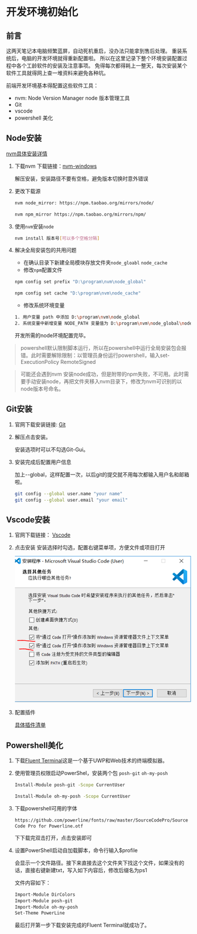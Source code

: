 # 开发环境初始化

## 前言

这两天笔记本电脑频繁蓝屏，自动死机重启，没办法只能拿到售后处理。
重装系统后，电脑的开发环境就得重新配置啦。
所以在这里记录下整个环境安装配置过程中各个工龄软件的安装及注意事项。
免得每次都得耗上一整天，每次安装某个软件工具就得网上查一堆资料来避免各种坑。

前端开发环境基本得配置这些软件工具：

-   nvm: Node Version Manager node 版本管理工具
-   Git
-   vscode
-   powershell 美化

## Node安装

[nvm具体安装详情](/Node/nvm)

1. 下载nvm
下载链接：[nvm-windows](https://github.com/coreybutler/nvm-windows/releases)

    解压安装，安装路径不要有空格，避免版本切换时意外错误
1. 更改下载源
    ```bash
    nvm node_mirror: https://npm.taobao.org/mirrors/node/
    ```

    ```bash
    nvm npm_mirror https://npm.taobao.org/mirrors/npm/
    ```
1. 使用`nvm`安装`node`
    ```bash
    nvm install 版本号[可以多个空格分隔]
    ```
1. 解决全局安装包的共用问题

    - 在确认目录下新建全局模块存放文件夹`node_gloabl` `node_cache`
    - 修改`npm`配置文件
    ```bash
    npm config set prefix "D:\program\nvm\node_global"
    ```

    ```bash
    npm config set cache "D:\program\nvm\node_cache"
    ```
    - 修改系统环境变量
    ```bash
    1. 用户变量 path 中添加 D:\program\nvm\node_global
    2. 系统变量中新增变量 NODE_PATH 变量值为 D:\program\nvm\node_global\node_modules
    ```
    开发所需的node环境配置完毕。

> powershell默认限制脚本运行，所以在powershell中运行全局安装包会报错。此时需要解除限制：以管理员身份运行powershell，输入set-ExecutionPolicy RemoteSigned

> 可能还会遇到nvm 安装node成功，但是附带的npm失败，不可用。此时需要手动安装node，再把文件夹移入nvm目录下，修改为nvm可识别的以node版本号命名。

## Git安装

1. 官网下载安装链接: [Git](https://git-scm.com/)
1. 解压点击安装。

    安装选项时可以不勾选Git-Gui。
1. 安装完成后配置用户信息

    加上--global，这样配置一次，以后git的提交就不用每次都输入用户名和邮箱啦。
    ```bash
    git config --global user.name "your name"
    git config --global user.email "your email"
    ```

## Vscode安装
1. 官网下载链接： [Vscode](https://code.visualstudio.com/)
1. 点击安装
    安装选择时勾选，配置右键菜单项，方便文件或项目打开

    ![vscode](./imgs/vscode.png)
1. 配置插件

    [具体插件清单]()

## Powershell美化
1. 下载[Fluent Terminal](https://github.com/felixse/FluentTerminal/releases)这是一个基于UWP和Web技术的终端模拟器。
1. 使用管理员权限启动PowerShel，安装两个包 `posh-git` `oh-my-posh`
    ```bash
    Install-Module posh-git -Scope CurrentUser
    ```
    ```bash
    Install-Module oh-my-posh -Scope CurrentUser
    ```
1. 下载powershell可用的字体
    ```
    https://github.com/powerline/fonts/raw/master/SourceCodePro/Source Code Pro for Powerline.otf
    ```
    下下载完双击打开，点击安装即可

1. 设置PowerShell启动自加载脚本，命令行输入$profile
    
    会显示一个文件路径。接下来直接去这个文件夹下找这个文件，如果没有的话，直接右键新建txt，写入如下内容后，修改后缀名为ps1
    
    文件内容如下：

    ```bash
    Import-Module DirColors
    Import-Module posh-git
    Import-Module oh-my-posh
    Set-Theme PowerLine
    ```

    最后打开第一步下载安装完成的Fluent Terminal就成功了。